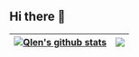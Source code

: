 ## Hi there 👋

<!--
**qlenlen/qlenlen** is a ✨ _special_ ✨ repository because its `README.md` (this file) appears on your GitHub profile.

Here are some ideas to get you started:

- 🔭 I’m currently working on ...
- 🌱 I’m currently learning ...
- 👯 I’m looking to collaborate on ...
- 🤔 I’m looking for help with ...
- 💬 Ask me about ...
- 📫 How to reach me: ...
- 😄 Pronouns: ...
- ⚡ Fun fact: ...
-->


| <a href="https://github.com/qlenlen/github-readme-stats"><img align="center" src="https://github-readme-stats.vercel.app/api?username=qlenlen&show_icons=true&include_all_commits=true&theme=buefy&hide_border=true" alt="Qlen's github stats" /></a> | <a href="https://github.com/qlenlen/github-readme-stats"><img align="center" src="https://github-readme-stats.vercel.app/api/top-langs/?username=qlenlen&layout=compact&theme=buefy&hide_border=true" /></a> |
| ------------- | ------------- |

<br />
